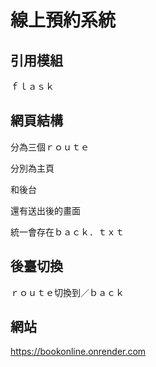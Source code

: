 # 線上預約系統

## 引用模組

ｆｌａｓｋ

## 網頁結構

分為三個ｒｏｕｔｅ

分別為主頁

和後台

還有送出後的畫面

統一會存在ｂａｃｋ．ｔｘｔ

## 後臺切換

ｒｏｕｔｅ切換到／ｂａｃｋ

## 網站

https://bookonline.onrender.com
